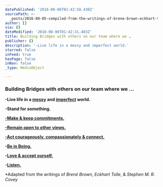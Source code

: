 ```yaml
---
datePublished: '2016-08-06T01:42:58.430Z'
sourcePath: >-
  _posts/2016-08-05-compiled-from-the-writings-of-brene-brown-eckhart-tolle-and.md
author: []
via: {}
dateModified: '2016-08-06T01:42:31.483Z'
title: Building Bridges with others on our team where we …
publisher: {}
description: '-Live life in a messy and imperfect world.'
starred: false
inFeed: true
hasPage: false
inNav: false
_type: MediaObject

---
```

### Building Bridges with others on our team where we ...

**-Live life in a [messy][0] and [imperfect][1] world.**

**-Stand for something.**

**[-Make & keep commitments.][2]**

**[-Remain open to other views.][2]**

**[-Act courageously, compassionately & connect.][2]**

**-[Be in Being.][3]**

**-[Love & accept ourself.][4]**

**-[Listen.][5]**

\*Adapted from the writings of _Brené Brown_, _Eckhart Tolle_, & _Stephen M. R. Covey_

[0]: https://www.youtube.com/watch?v=RZWf2_2L2v8&feature=iv&src_vid=1Evwgu369Jw&annotation_id=channel%3Acta%3A1Evwgu369Jw_1387377892141912 "Blame"
[1]: https://www.youtube.com/watch?v=1Evwgu369Jw#action=share "Shame"
[2]: http://www.speedoftrust.com/Home "The Speed of Trust"
[3]: http://www.eckharttolle.de/ "Be in Being"
[4]: https://youtu.be/kAk4cwjvJ0A "Dare Greatly"
[5]: https://thekaronyagency.com/ "Listen"